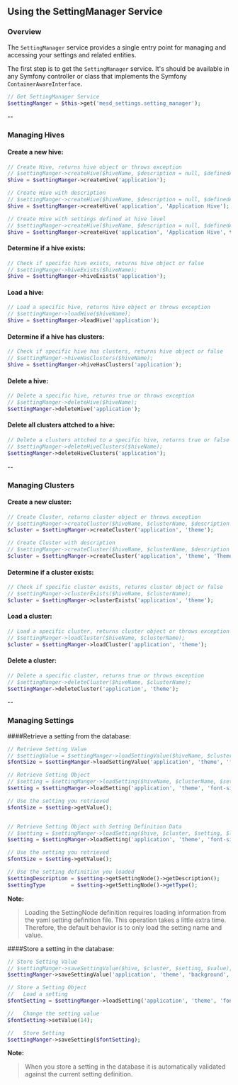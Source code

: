 ## Using the SettingManager Service


### Overview

The `SettingManager` service provides a single entry point for managing and
accessing your settings and related entities.

The first step is to get the `SettingManager` service. It's should be available
in any Symfony controller or class that implements the Symfony
`ContainerAwareInterface`.

```php
// Get SettingManager Service
$settingManger = $this->get('mesd_settings.setting_manager');
```

--
### Managing Hives

#### Create a new hive:

```php
// Create Hive, returns hive object or throws exception
// $settingManger->createHive($hiveName, $description = null, $definedAtHive = false);
$hive = $settingManger->createHive('application');

// Create Hive with description
// $settingManger->createHive($hiveName, $description = null, $definedAtHive = false);
$hive = $settingManger->createHive('application', 'Application Hive');

// Create Hive with settings defined at hive level
// $settingManger->createHive($hiveName, $description = null, $definedAtHive = false);
$hive = $settingManger->createHive('application', 'Application Hive', true);
```

#### Determine if a hive exists:

```php
// Check if specific hive exists, returns hive object or false
// $settingManger->hiveExists($hiveName);
$hive = $settingManger->hiveExists('application');
```

#### Load a hive:

```php
// Load a specific hive, returns hive object or throws exception
// $settingManger->loadHive($hiveName);
$hive = $settingManger->loadHive('application');
```

#### Determine if a hive has clusters:

```php
// Check if specific hive has clusters, returns hive object or false
// $settingManger->hiveHasClusters($hiveName);
$hive = $settingManger->hiveHasClusters('application');
```

#### Delete a hive:

```php
// Delete a specific hive, returns true or throws exception
// $settingManger->deleteHive($hiveName);
$settingManger->deleteHive('application');
```

#### Delete all clusters attched to a hive:

```php
// Delete a clusters attched to a specific hive, returns true or false
// $settingManger->deleteHiveClusters($hiveName);
$settingManger->deleteHiveClusters('application');
```

--
### Managing Clusters

#### Create a new cluster:

```php
// Create Cluster, returns cluster object or throws exception
// $settingManger->createCluster($hiveName, $clusterName, $description = null);
$cluster = $settingManger->createCluster('application', 'theme');

// Create Cluster with description
// $settingManger->createCluster($hiveName, $clusterName, $description = null);
$cluster = $settingManger->createCluster('application', 'theme', 'Theme Settings');
```

#### Determine if a cluster exists:

```php
// Check if specific cluster exists, returns cluster object or false
// $settingManger->clusterExists($hiveName, $clusterName);
$cluster = $settingManger->clusterExists('application', 'theme');
```

#### Load a cluster:

```php
// Load a specific cluster, returns cluster object or throws exception
// $settingManger->loadCluster($hiveName, $clusterName);
$cluster = $settingManger->loadCluster('application', 'theme');
```

#### Delete a cluster:

```php
// Delete a specific cluster, returns true or throws exception
// $settingManger->deleteCluster($hiveName, $clusterName);
$settingManger->deleteCluster('application', 'theme');
```

--
### Managing Settings

####Retrieve a setting from the database:

``` php
// Retrieve Setting Value
// $settingValue = $settingManger->loadSettingValue($hiveName, $clusterName, $settingName);
$fontSize = $settingManger->loadSettingValue('application', 'theme', 'font-size');

// Retrieve Setting Object
// $setting = $settingManger->loadSetting($hiveName, $clusterName, $settingName);
$setting = $settingManger->loadSetting('application', 'theme', 'font-size');

// Use the setting you retrieved
$fontSize = $setting->getValue();


// Retrieve Setting Object with Setting Definition Data
// $setting = $settingManger->loadSetting($hive, $cluster, $setting, $loadDefinition);
$setting = $settingManger->loadSetting('application', 'theme', 'font-size', true);

// Use the setting you retrieved
$fontSize = $setting->getValue();

// Use the setting definition you loaded
$settingDescription = $setting->getSettingNode()->getDescription();
$settingType        = $setting->getSettingNode()->getType();
```

**Note:**

> Loading the SettingNode definition requires loading information from the yaml
> setting definition file. This operation takes a little extra time. Therefore,
> the default behavior is to only load the setting name and value.


####Store a setting in the database:

``` php
// Store Setting Value
// $settingManger->saveSettingValue($hive, $cluster, $setting, $value);
$settingManger->saveSettingValue('application', 'theme', 'background', 'blue');

// Store a Setting Object
//   Load a setting
$fontSetting = $settingManger->loadSetting('application', 'theme', 'font-size');

//   Change the setting value
$fontSetting->setValue(14);

//   Store Setting
$settingManger->saveSetting($fontSetting);
```

**Note:**

> When you store a setting in the database it is automatically validated against the
> current setting definition.